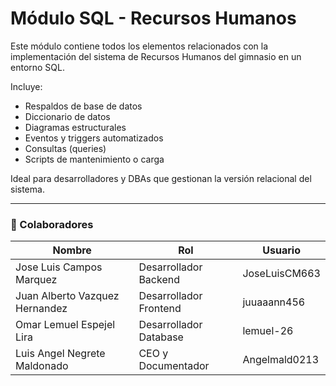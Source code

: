 # Módulo SQL - Recursos Humanos

Este módulo contiene todos los elementos relacionados con la implementación del sistema de Recursos Humanos del gimnasio en un entorno SQL.

Incluye:
- Respaldos de base de datos
- Diccionario de datos
- Diagramas estructurales
- Eventos y triggers automatizados
- Consultas (queries)
- Scripts de mantenimiento o carga

Ideal para desarrolladores y DBAs que gestionan la versión relacional del sistema.

---

### 👥 Colaboradores

| Nombre                        | Rol                          | Usuario               |  
|-------------------------------|------------------------------|-----------------------|  
| Jose Luis Campos Marquez      | Desarrollador Backend        | JoseLuisCM663         |  
| Juan Alberto Vazquez Hernandez | Desarrollador Frontend       | juuaaann456           |  
| Omar Lemuel Espejel Lira       | Desarrollador Database       | lemuel-26             |  
| Luis Angel Negrete Maldonado   | CEO y Documentador           | Angelmald0213         |  
